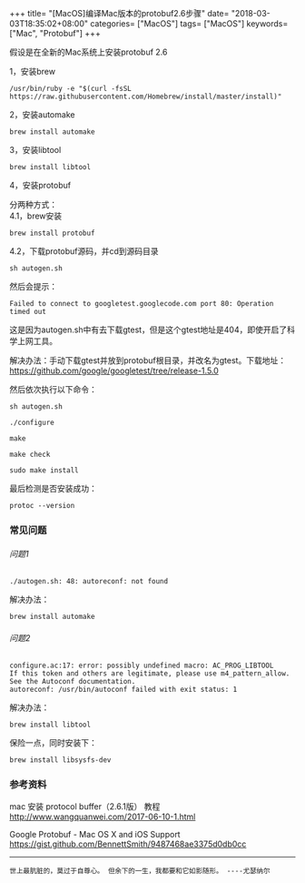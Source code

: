 +++
title= "[MacOS]编译Mac版本的protobuf2.6步骤"
date= "2018-03-03T18:35:02+08:00"
categories= ["MacOS"]
tags= ["MacOS"]
keywords= ["Mac", "Protobuf"]
+++


假设是在全新的Mac系统上安装protobuf 2.6

1，安装brew

    /usr/bin/ruby -e "$(curl -fsSL https://raw.githubusercontent.com/Homebrew/install/master/install)"
    
2，安装automake

    brew install automake

3，安装libtool

    brew install libtool
    
4，安装protobuf

分两种方式：  
4.1，brew安装

    brew install protobuf

4.2，下载protobuf源码，并cd到源码目录

    sh autogen.sh
    
然后会提示：

    Failed to connect to googletest.googlecode.com port 80: Operation timed out

这是因为autogen.sh中有去下载gtest，但是这个gtest地址是404，即使开启了科学上网工具。

解决办法：手动下载gtest并放到protobuf根目录，并改名为gtest。下载地址：https://github.com/google/googletest/tree/release-1.5.0
    
然后依次执行以下命令：

    sh autogen.sh
    
    ./configure

    make
    
    make check

    sudo make install

最后检测是否安装成功：

    protoc --version


### 常见问题

###### 问题1

    ./autogen.sh: 48: autoreconf: not found
    
解决办法：
    
    brew install automake

###### 问题2

    configure.ac:17: error: possibly undefined macro: AC_PROG_LIBTOOL
    If this token and others are legitimate, please use m4_pattern_allow.
    See the Autoconf documentation.
    autoreconf: /usr/bin/autoconf failed with exit status: 1
    
解决办法：

    brew install libtool
    
保险一点，同时安装下：

    brew install libsysfs-dev
    
### 参考资料
mac 安装 protocol buffer（2.6.1版） 教程  
http://www.wangquanwei.com/2017-06-10-1.html
    
Google Protobuf - Mac OS X and iOS Support  
https://gist.github.com/BennettSmith/9487468ae3375d0db0cc

***
`世上最肮脏的，莫过于自尊心。 但余下的一生，我都要和它如影随形。 ----尤瑟纳尔 `